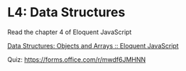 # L4: Data Structures

Read the chapter 4 of Eloquent JavaScript

[Data Structures: Objects and Arrays :: Eloquent JavaScript](https://eloquentjavascript.net/04_data.html)

Quiz: https://forms.office.com/r/mwdf6JMHNN
